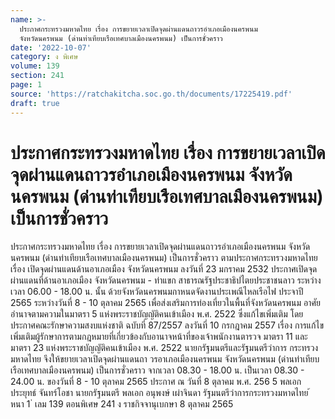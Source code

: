 ```yaml
---
name: >-
  ประกาศกระทรวงมหาดไทย เรื่อง การขยายเวลาเปิดจุดผ่านแดนถาวรอำเภอเมืองนครพนม
  จังหวัดนครพนม (ด่านท่าเทียบเรือเทศบาลเมืองนครพนม) เป็นการชั่วคราว
date: '2022-10-07'
category: ง พิเศษ
volume: 139
section: 241
page: 1
source: 'https://ratchakitcha.soc.go.th/documents/17225419.pdf'
draft: true
---
```


# ประกาศกระทรวงมหาดไทย เรื่อง การขยายเวลาเปิดจุดผ่านแดนถาวรอำเภอเมืองนครพนม จังหวัดนครพนม (ด่านท่าเทียบเรือเทศบาลเมืองนครพนม) เป็นการชั่วคราว

ประกาศกระทรวงมหาดไทย เรื่อง การขยายเวลาเปิดจุดผ่านแดนถาวรอำเภอเมืองนครพนม จังหวัดนครพนม (ด่านท่าเทียบเรือเทศบาลเมืองนครพนม) เป็นการชั่วคราว ตามประกาศกระทรวงมหาดไทย เรื่อง เปิดจุดผ่านแดนด้านอาเภอเมือง จังหวัดนครพนม ลงวันที่ 23 มกราคม 2532 ประกาศเปิดจุดผ่านแดนที่ด้านอาเภอเมือง จังหวัดนครพนม - ท่าแขก สาธารณรัฐประชาธิปไตยประชาชนลาว ระหว่างเวลา 06.00 - 18.00 น. นั้น ด้วยจังหวัดนครพนมกาหนดจัดงานประเพณีไหลเรือไฟ ประจาปี 2565 ระหว่างวันที่ 8 - 10 ตุลาคม 2565 เพื่อส่งเสริมการท่องเที่ยวในพื้นที่จังหวัดนครพนม อาศัยอำนาจตามความในมาตรา 5 แห่งพระราชบัญญัติคนเข้าเมือง พ.ศ. 2522 ซึ่งแก้ไขเพิ่มเติม โดยประกาศคณะรักษาความสงบแห่งชาติ ฉบับที่ 87/2557 ลงวันที่ 10 กรกฎาคม 2557 เรื่อง การแก้ไขเพิ่มเติมผู้รักษาการตามกฎหมายที่เกี่ยวข้องกับอานาจหน้าที่ของเจ้าพนักงานตารวจ มาตรา 11 และมาตรา 23 แห่งพระราชบัญญัติคนเข้าเมือง พ.ศ. 2522 นายกรัฐมนตรีและรัฐมนตรีว่าการ กระทรวงมหาดไทย จึงให้ขยายเวลาเปิดจุดผ่านแดนถา วรอาเภอเมืองนครพนม จังหวัดนครพนม (ด่านท่าเทียบเรือเทศบาลเมืองนครพนม) เป็นการชั่วคราว จากเวลา 08.30 - 18.00 น. เป็นเวลา 08.30 - 24.00 น. ของวันที่ 8 - 10 ตุลาคม 2565 ประกาศ ณ วันที่ 8 ตุลาคม พ.ศ. 256 5 พลเอก ประยุทธ์ จันทร์โอชา นายกรัฐมนตรี พลเอก อนุพงษ์ เผ่าจินดา รัฐมนตรีว่าการกระทรวงมหาดไทย ้ หนา 1 ่ เลม 139 ตอนพิเศษ 241 ง ราชกิจจานุเบกษา 8 ตุลาคม 2565
